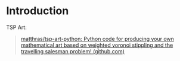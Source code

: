 # Introduction


TSP Art:

> [matthras/tsp-art-python: Python code for producing your own mathematical art based on weighted voronoi stippling and the travelling salesman problem! (github.com)](https://github.com/matthras/tsp-art-python)
